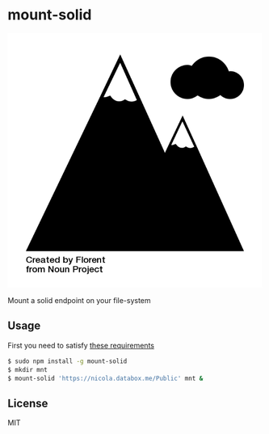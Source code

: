 # mount-solid

![](https://raw.githubusercontent.com/nicola/mount-solid/master/logo.png)

Mount a solid endpoint on your file-system

## Usage

First you need to satisfy [these requirements](https://github.com/mafintosh/fuse-bindings#requirements)

```bash
$ sudo npm install -g mount-solid
$ mkdir mnt
$ mount-solid 'https://nicola.databox.me/Public' mnt &
```

## License
MIT

